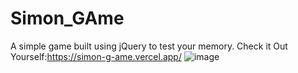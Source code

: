 # Simon_GAme
A simple game built using jQuery to test your memory.
Check it Out Yourself:https://simon-g-ame.vercel.app/
![image](https://github.com/AishiD/Simon_GAme/assets/97897398/6534bc58-2dd8-4e15-afb3-7f544d994255)
